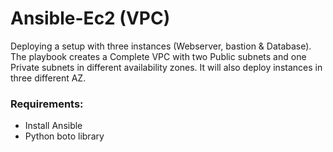 # Ansible-Ec2 (VPC)

Deploying a setup with three instances (Webserver, bastion & Database). The playbook creates a Complete VPC with two Public subnets and one Private subnets in different availability zones. It will also deploy instances in three different AZ. 


### Requirements:
- Install Ansible
- Python boto library
